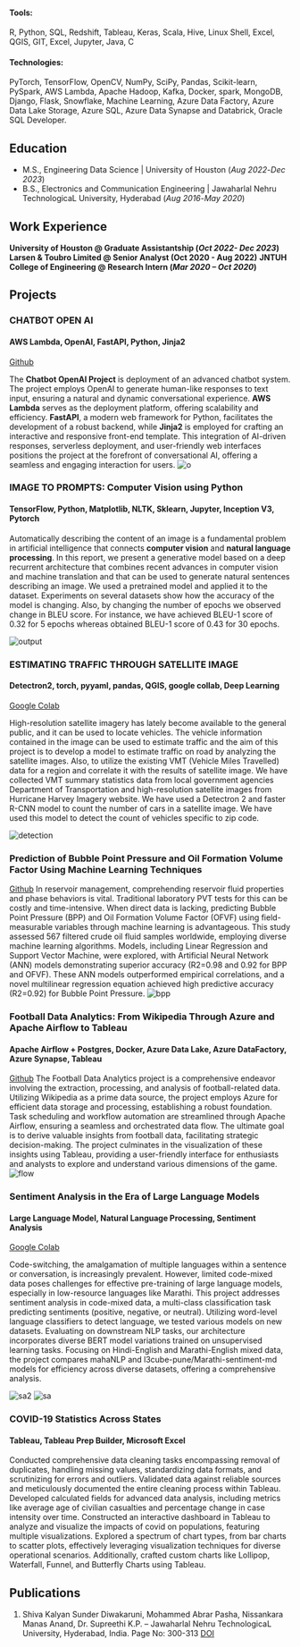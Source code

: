 
#### Tools: 
R, Python, SQL, Redshift, Tableau, Keras, Scala, Hive, Linux Shell, Excel, QGIS, GIT, Excel, Jupyter, Java, C
#### Technologies: 
PyTorch, TensorFlow, OpenCV, NumPy, SciPy, Pandas, Scikit-learn, PySpark, AWS Lambda, Apache Hadoop, Kafka, Docker, spark, MongoDB, Django, Flask, Snowflake, Machine Learning, Azure Data Factory, Azure Data Lake Storage, Azure SQL, Azure Data Synapse and Databrick, Oracle SQL Developer.


## Education								       		
- M.S., Engineering Data Science | University of Houston (_Aug 2022_-_Dec 2023_)	 			        		
- B.S., Electronics and Communication Engineering | Jawaharlal Nehru TechnologicaL University, Hyderabad (_Aug 2016_-_May 2020_)

## Work Experience
**University of Houston @ Graduate Assistantship (_Oct 2022- Dec 2023_)**
**Larsen & Toubro Limited @ Senior Analyst (Oct 2020 - Aug 2022)**
**JNTUH College of Engineering @ Research Intern (_Mar 2020 – Oct 2020_)**

## Projects
### CHATBOT OPEN AI
#### AWS Lambda, OpenAI, FastAPI, Python, Jinja2
[Github](https://github.com/manasanand99/chatbot_project)

The **Chatbot OpenAI Project** is deployment of an advanced chatbot system. The project employs OpenAI to generate human-like responses to text input, ensuring a natural and dynamic conversational experience. **AWS Lambda** serves as the deployment platform, offering scalability and efficiency. **FastAPI**, a modern web framework for Python, facilitates the development of a robust backend, while **Jinja2** is employed for crafting an interactive and responsive front-end template. This integration of AI-driven responses, serverless deployment, and user-friendly web interfaces positions the project at the forefront of conversational AI, offering a seamless and engaging interaction for users.
![o](/assets/img/chatbot.png)

### IMAGE TO PROMPTS: Computer Vision using Python
#### TensorFlow, Python, Matplotlib, NLTK, Sklearn, Jupyter, Inception V3, Pytorch
Automatically describing the content of an image is a fundamental problem in artificial intelligence that connects **computer vision** and **natural language processing**. In this report, we present a generative model based on a deep recurrent architecture that combines recent advances in computer vision and machine translation and that can be used to generate natural sentences describing an image. We used a pretrained model and applied it to the dataset. Experiments on several datasets show how the accuracy of the model is changing. Also, by changing the number of epochs we observed change in BLEU score. For instance, we have achieved BLEU-1 score of 0.32 for 5 epochs whereas obtained BLEU-1 score of 0.43 for 30 epochs.

![output](/assets/img/image_to_propmt.png)

### ESTIMATING TRAFFIC THROUGH SATELLITE IMAGE
#### Detectron2, torch, pyyaml, pandas, QGIS, google collab, Deep Learning
[Google Colab](https://colab.research.google.com/drive/16BlptDYoOFvC0RROaHPiIaVD_rcyCZ3W)

High-resolution satellite imagery has lately become available to the general public, and it can be used to locate vehicles. The vehicle information contained in the image can be used to estimate traffic and the aim of this project is to develop a model to estimate traffic on road by analyzing the satellite images. Also, to utilize the existing VMT (Vehicle Miles Travelled) data for a region and correlate it with the results of satellite image. We have collected VMT summary statistics data from local government agencies Department of Transportation and high-resolution satellite images from Hurricane Harvey Imagery website. We have used a Detectron 2 and faster R-CNN model to count the number of cars in a satellite image. We have used this model to detect the count of vehicles specific to zip code.

![detection](/assets/img/car_count.png)

### Prediction of Bubble Point Pressure and Oil Formation Volume Factor Using Machine Learning Techniques
[Github](https://github.com/manasanand99/bpp_and_oil)
In reservoir management, comprehending reservoir fluid properties and phase behaviors is vital. Traditional laboratory PVT tests for this can be costly and time-intensive. When direct data is lacking, predicting Bubble Point Pressure (BPP) and Oil Formation Volume Factor (OFVF) using field-measurable variables through machine learning is advantageous. This study assessed 567 filtered crude oil fluid samples worldwide, employing diverse machine learning algorithms. Models, including Linear Regression and Support Vector Machine, were explored, with Artificial Neural Network (ANN) models demonstrating superior accuracy (R2=0.98 and 0.92 for BPP and OFVF). These ANN models outperformed empirical correlations, and a novel multilinear regression equation achieved high predictive accuracy (R2=0.92) for Bubble Point Pressure.
![bpp](/assets/img/bpp.png)

### Football Data Analytics: From Wikipedia Through Azure and Apache Airflow to Tableau
#### Apache Airflow + Postgres, Docker, Azure Data Lake, Azure DataFactory, Azure Synapse, Tableau
[Github](https://github.com/manasanand99/Football_Data_Analytics)
The Football Data Analytics project is a comprehensive endeavor involving the extraction, processing, and analysis of football-related data. Utilizing Wikipedia as a prime data source, the project employs Azure for efficient data storage and processing, establishing a robust foundation. Task scheduling and workflow automation are streamlined through Apache Airflow, ensuring a seamless and orchestrated data flow. The ultimate goal is to derive valuable insights from football data, facilitating strategic decision-making. The project culminates in the visualization of these insights using Tableau, providing a user-friendly interface for enthusiasts and analysts to explore and understand various dimensions of the game.
![flow](/assets/img/football.png)

### Sentiment Analysis in the Era of Large Language Models
####  Large Language Model, Natural Language Processing, Sentiment Analysis
[Google Colab](https://colab.research.google.com/drive/1RZye2ILbGf_qJSCvUKZgTmPeEPDw6Sd_)

Code-switching, the amalgamation of multiple languages within a sentence or conversation, is increasingly prevalent. However, limited code-mixed data poses challenges for effective pre-training of large language models, especially in low-resource languages like Marathi. This project addresses sentiment analysis in code-mixed data, a multi-class classification task predicting sentiments (positive, negative, or neutral). Utilizing word-level language classifiers to detect language, we tested various models on new datasets. Evaluating on downstream NLP tasks, our architecture incorporates diverse BERT model variations trained on unsupervised learning tasks. Focusing on Hindi-English and Marathi-English mixed data, the project compares mahaNLP and l3cube-pune/Marathi-sentiment-md models for efficiency across diverse datasets, offering a comprehensive analysis.

![sa2](/assets/img/sa2.png)
![sa](/assets/img/sa.png)

### COVID-19 Statistics Across States
#### Tableau, Tableau Prep Builder, Microsoft Excel

Conducted comprehensive data cleaning tasks encompassing removal of duplicates, handling missing values, standardizing data formats, and scrutinizing for errors and outliers. Validated data against reliable sources and meticulously documented the entire cleaning process within Tableau. Developed calculated fields for advanced data analysis, including metrics like average age of civilian casualties and percentage change in case intensity over time. Constructed an interactive dashboard in Tableau to analyze and visualize the impacts of covid on populations, featuring multiple visualizations. Explored a spectrum of chart types, from bar charts to scatter plots, effectively leveraging visualization techniques for diverse operational scenarios. Additionally, crafted custom charts like Lollipop, Waterfall, Funnel, and Butterfly Charts using Tableau.


## Publications
1. Shiva Kalyan Sunder Diwakaruni, Mohammed Abrar Pasha, Nissankara Manas Anand, Dr. Supreethi K.P. – Jawaharlal Nehru TechnologicaL
University, Hyderabad, India. Page No: 300-313 [DOI](https://doi.org/10.37896/JXAT13.10/313930)
